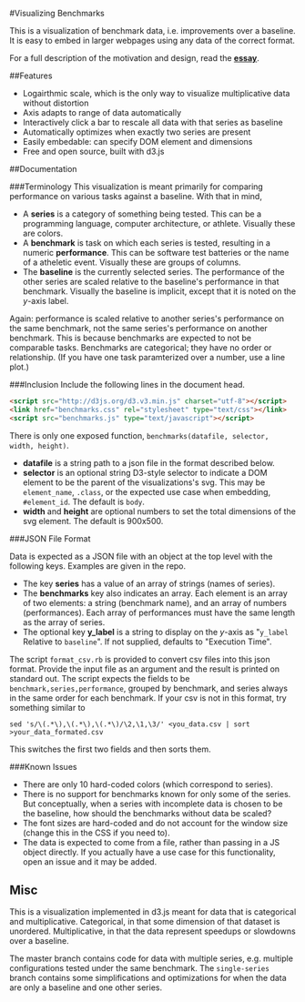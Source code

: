 #Visualizing Benchmarks

This is a visualization of benchmark data, i.e. improvements over a baseline.
It is easy to embed in larger webpages using any data of the correct format.

For a full description of the motivation and design, read the
**[essay](http://www.eecs.tufts.edu/~mgolds07/icfp_viz/)**.

##Features
* Logairthmic scale, which is the only way to visualize multiplicative data without distortion
* Axis adapts to range of data automatically
* Interactively click a bar to rescale all data with that series as baseline
* Automatically optimizes when exactly two series are present
* Easily embedable: can specify DOM element and dimensions
* Free and open source, built with d3.js

##Documentation

###Terminology
This visualization is meant primarily for comparing performance on various tasks against a baseline. With that in mind,

* A **series** is a category of something being tested. This can be a programming language, computer architecture, or athlete. Visually these are colors.
* A **benchmark** is task on which each series is tested, resulting in a numeric **performance**. This can be software test batteries or the name of a atheletic event. Visually these are groups of columns.
* The **baseline** is the currently selected series. The performance of the other series are scaled relative to the baseline's performance in that benchmark. Visually the baseline is implicit, except that it is noted on the *y*-axis label.

Again: performance is scaled relative to another series's performance on the
same benchmark, not the same series's performance on another benchmark. This is
because benchmarks are expected to not be comparable tasks. Benchmarks are
categorical; they have no order or relationship. (If you have one task
paramterized over a number, use a line plot.)

###Inclusion
Include the following lines in the document head.

````html
<script src="http://d3js.org/d3.v3.min.js" charset="utf-8"></script>
<link href="benchmarks.css" rel="stylesheet" type="text/css"></link>
<script src="benchmarks.js" type="text/javascript"></script>
````

There is only one exposed function, `benchmarks(datafile, selector, width, height)`.
* **datafile** is a string path to a json file in the format described below.
* **selector** is an optional string D3-style selector to indicate a DOM element to be the parent of the visualizations's svg. This may be `element_name`, `.class`, or the expected use case when embedding, `#element_id`. The default is `body`.
* **width** and **height** are optional numbers to set the total dimensions of the svg element. The default is 900x500.

###JSON File Format

Data is expected as a JSON file with an object at the top level with the following keys. Examples are given in the repo.

* The key **series** has a value of an array of strings (names of series).
* The **benchmarks** key also indicates an array. Each element is an array of two elements: a string (benchmark name), and an array of numbers (performances). Each array of performances must have the same length as the array of series.
* The optional key **y_label** is a string to display on the *y*-axis as "`y_label` Relative to `baseline`". If not supplied, defaults to "Execution Time".

The script `format_csv.rb` is provided to convert csv files into this json
format. Provide the input file as an argument and the result is printed on
standard out. The script expects the fields to be
`benchmark,series,performance`, grouped by benchmark, and series always in the
same order for each benchmark. If your csv is not in this format, try something
similar to

````
sed 's/\(.*\),\(.*\),\(.*\)/\2,\1,\3/' <you_data.csv | sort >your_data_formated.csv
````

This switches the first two fields and then sorts them.

###Known Issues
* There are only 10 hard-coded colors (which correspond to series).
* There is no support for benchmarks known for only some of the series. But conceptually, when a series with incomplete data is chosen to be the baseline, how should the benchmarks without data be scaled?
* The font sizes are hard-coded and do not account for the window size (change this in the CSS if you need to).
* The data is expected to come from a file, rather than passing in a JS object directly. If you actually have a use case for this functionality, open an issue and it may be added.

## Misc

This is a visualization implemented in d3.js meant for data that is categorical
and multiplicative. Categorical, in that some dimension of that dataset is
unordered. Multiplicative, in that the data represent speedups or slowdowns
over a baseline.

The master branch contains code for data with multiple series, e.g. multiple
configurations tested under the same benchmark. The `single-series` branch
contains some simplifications and optimizations for when the data are only a
baseline and one other series.

